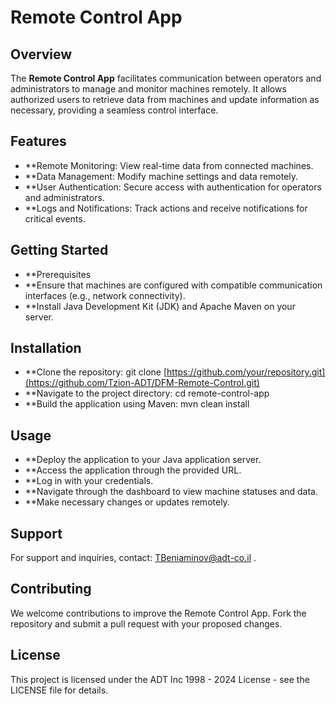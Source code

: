 # Remote Control App
## Overview
The **Remote Control App** facilitates communication between operators and administrators to manage and monitor machines remotely. It allows authorized users to retrieve data from machines and update information as necessary, providing a seamless control interface.

## Features
- **Remote Monitoring: View real-time data from connected machines.
- **Data Management: Modify machine settings and data remotely.
- **User Authentication: Secure access with authentication for operators and administrators.
- **Logs and Notifications: Track actions and receive notifications for critical events.

## Getting Started
- **Prerequisites
- **Ensure that machines are configured with compatible communication interfaces (e.g., network connectivity).
- **Install Java Development Kit (JDK) and Apache Maven on your server.

## Installation
- **Clone the repository: git clone [https://github.com/your/repository.git](https://github.com/Tzion-ADT/DFM-Remote-Control.git)
- **Navigate to the project directory: cd remote-control-app
- **Build the application using Maven: mvn clean install

## Usage
- **Deploy the application to your Java application server.
- **Access the application through the provided URL.
- **Log in with your credentials.
- **Navigate through the dashboard to view machine statuses and data.
- **Make necessary changes or updates remotely.


## Support
For support and inquiries, contact: TBeniaminov@adt-co.il .

## Contributing
We welcome contributions to improve the Remote Control App. Fork the repository and submit a pull request with your proposed changes.

## License
This project is licensed under the ADT Inc 1998 - 2024 License - see the LICENSE file for details.
